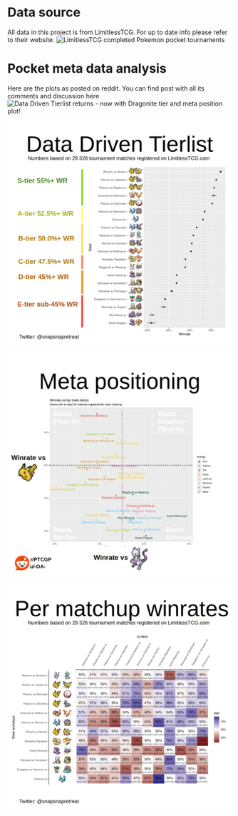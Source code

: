 # Data source

All data in this project is from LimitlessTCG. For up to date info please refer to their website. ![LimitlessTCG completed Pokemon pocket tournaments](https://play.limitlesstcg.com/tournaments/completed?game=POCKET&format=all&platform=all&type=online&time=all)

# Pocket meta data analysis

Here are the plots as posted on reddit. You can find post with all its comments and discussion here ![Data Driven Tierlist returns - now with Dragonite tier and meta position plot!](https://www.reddit.com/r/PTCGP/comments/1gr7kzk/data_driven_tierlist_returns_now_with_dragonite/?utm_source=share&utm_medium=web3x&utm_name=web3xcss&utm_term=1&utm_content=share_button)

![Tournament meta tier list](https://github.com/codingoa/pocket/blob/main/datadriventierlist.jpg)

![Meta position plot](https://github.com/codingoa/pocket/blob/main/metaposition.jpg)

![Per matchup winrate](https://github.com/codingoa/pocket/blob/main/permatchupwinrates.jpg)
